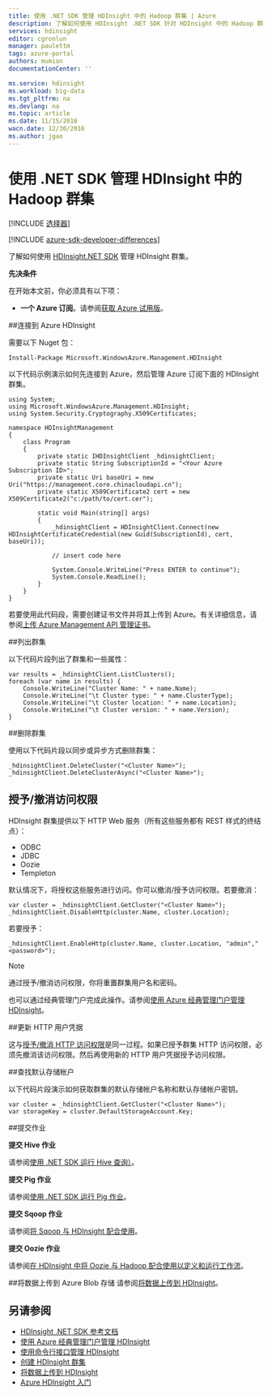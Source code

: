 ```yaml
---
title: 使用 .NET SDK 管理 HDInsight 中的 Hadoop 群集 | Azure
description: 了解如何使用 HDInsight .NET SDK 针对 HDInsight 中的 Hadoop 群集执行管理任务。
services: hdinsight
editor: cgronlun
manager: paulettm
tags: azure-portal
authors: mumian
documentationCenter: ''

ms.service: hdinsight
ms.workload: big-data
ms.tgt_pltfrm: na
ms.devlang: na
ms.topic: article
ms.date: 11/15/2016
wacn.date: 12/30/2016
ms.author: jgao
---
```


# 使用 .NET SDK 管理 HDInsight 中的 Hadoop 群集

[!INCLUDE [选择器](../../includes/hdinsight-portal-management-selector.md)]

[!INCLUDE [azure-sdk-developer-differences](../../includes/azure-sdk-developer-differences.md)]

了解如何使用 [HDInsight.NET SDK](https://msdn.microsoft.com/zh-cn/library/mt271028.aspx) 管理 HDInsight 群集。

**先决条件**

在开始本文前，你必须具有以下项：

- **一个 Azure 订阅**。请参阅[获取 Azure 试用版](https://www.azure.cn/pricing/1rmb-trial/)。

##连接到 Azure HDInsight

需要以下 Nuget 包：

```
Install-Package Microsoft.WindowsAzure.Management.HDInsight
```

以下代码示例演示如何先连接到 Azure，然后管理 Azure 订阅下面的 HDInsight 群集。

```
using System;
using Microsoft.WindowsAzure.Management.HDInsight;
using System.Security.Cryptography.X509Certificates;

namespace HDInsightManagement
{
    class Program
    {
        private static IHDInsightClient _hdinsightClient;
        private static String SubscriptionId = "<Your Azure Subscription ID>";
        private static Uri baseUri = new Uri("https://management.core.chinacloudapi.cn");
        private static X509Certificate2 cert = new X509Certificate2("c:/path/to/cert.cer");

        static void Main(string[] args)
        {
            _hdinsightClient = HDInsightClient.Connect(new HDInsightCertificateCredential(new Guid(SubscriptionId), cert, baseUri));

            // insert code here

            System.Console.WriteLine("Press ENTER to continue");
            System.Console.ReadLine();
        }
    }
}
```

若要使用此代码段，需要创建证书文件并将其上传到 Azure。有关详细信息，请参阅[上传 Azure Management API 管理证书](../azure-api-management-certs.md)。

##列出群集

以下代码片段列出了群集和一些属性：

```
var results = _hdinsightClient.ListClusters();
foreach (var name in results) {
    Console.WriteLine("Cluster Name: " + name.Name);
    Console.WriteLine("\t Cluster type: " + name.ClusterType);
    Console.WriteLine("\t Cluster location: " + name.Location);
    Console.WriteLine("\t Cluster version: " + name.Version);
}
```

##删除群集

使用以下代码片段以同步或异步方式删除群集：

```
_hdinsightClient.DeleteCluster("<Cluster Name>");
_hdinsightClient.DeleteClusterAsync("<Cluster Name>");
```

## <a name="grant/revoke-access"></a>授予/撤消访问权限

HDInsight 群集提供以下 HTTP Web 服务（所有这些服务都有 REST 样式的终结点）：

- ODBC
- JDBC
- Oozie
- Templeton

默认情况下，将授权这些服务进行访问。你可以撤消/授予访问权限。若要撤消：

```
var cluster = _hdinsightClient.GetCluster("<Cluster Name>");
_hdinsightClient.DisableHttp(cluster.Name, cluster.Location);
```

若要授予：

```
_hdinsightClient.EnableHttp(cluster.Name, cluster.Location, "admin","<password>");
```

>[!NOTE]
> 通过授予/撤消访问权限，你将重置群集用户名和密码。

也可以通过经典管理门户完成此操作。请参阅[使用 Azure 经典管理门户管理 HDInsight][hdinsight-admin-portal]。

##更新 HTTP 用户凭据

这与[授予/撤消 HTTP 访问权限](#grant/revoke-access)是同一过程。如果已授予群集 HTTP 访问权限，必须先撤消该访问权限。然后再使用新的 HTTP 用户凭据授予访问权限。

##查找默认存储帐户

以下代码片段演示如何获取群集的默认存储帐户名称和默认存储帐户密钥。

```
var cluster = _hdinsightClient.GetCluster("<Cluster Name>");
var storageKey = cluster.DefaultStorageAccount.Key;
```

##提交作业

**提交 Hive 作业**

请参阅[使用 .NET SDK 运行 Hive 查询）](./hdinsight-hadoop-use-hive-dotnet-sdk.md)。

**提交 Pig 作业**

请参阅[使用 .NET SDK 运行 Pig 作业](./hdinsight-hadoop-use-pig-dotnet-sdk-v1.md)。

**提交 Sqoop 作业**

请参阅[将 Sqoop 与 HDInsight 配合使用](./hdinsight-hadoop-use-sqoop-dotnet-sdk.md)。

**提交 Oozie 作业**

请参阅[在 HDInsight 中将 Oozie 与 Hadoop 配合使用以定义和运行工作流](./hdinsight-use-oozie.md)。

##将数据上传到 Azure Blob 存储
请参阅[将数据上传到 HDInsight][hdinsight-upload-data]。

## 另请参阅
* [HDInsight .NET SDK 参考文档](https://msdn.microsoft.com/zh-cn/library/mt271028.aspx)
* [使用 Azure 经典管理门户管理 HDInsight][hdinsight-admin-portal]
* [使用命令行接口管理 HDInsight][hdinsight-admin-cli]
* [创建 HDInsight 群集][hdinsight-provision]
* [将数据上传到 HDInsight][hdinsight-upload-data]
* [Azure HDInsight 入门][hdinsight-get-started]

[azure-purchase-options]: https://www.azure.cn/pricing/overview/
[azure-member-offers]: https://www.azure.cn/pricing/member-offers/
[azure-trial]: https://www.azure.cn/pricing/1rmb-trial/

[hdinsight-get-started]: ./hdinsight-hadoop-tutorial-get-started-windows-v1.md
[hdinsight-provision]: ./hdinsight-provision-clusters-v1.md
[hdinsight-provision-custom-options]: ./hdinsight-provision-clusters-v1.md#configuration
[hdinsight-submit-jobs]: ./hdinsight-submit-hadoop-jobs-programmatically.md

[hdinsight-admin-cli]: ./hdinsight-administer-use-command-line.md
[hdinsight-admin-portal]: ./hdinsight-administer-use-management-portal-v1.md
[hdinsight-storage]: ./hdinsight-hadoop-use-blob-storage.md
[hdinsight-use-hive]: ./hdinsight-use-hive.md
[hdinsight-use-mapreduce]: ./hdinsight-use-mapreduce.md
[hdinsight-upload-data]: ./hdinsight-upload-data.md
[hdinsight-flight]: ./hdinsight-analyze-flight-delay-data.md

<!---HONumber=Mooncake_Quality_Review_1215_2016-->